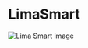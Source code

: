 # LimaSmart


![Lima Smart image](https://user-images.githubusercontent.com/79209510/138154198-1f78d08f-de22-4a8f-a789-02d61b28a9f7.png)
